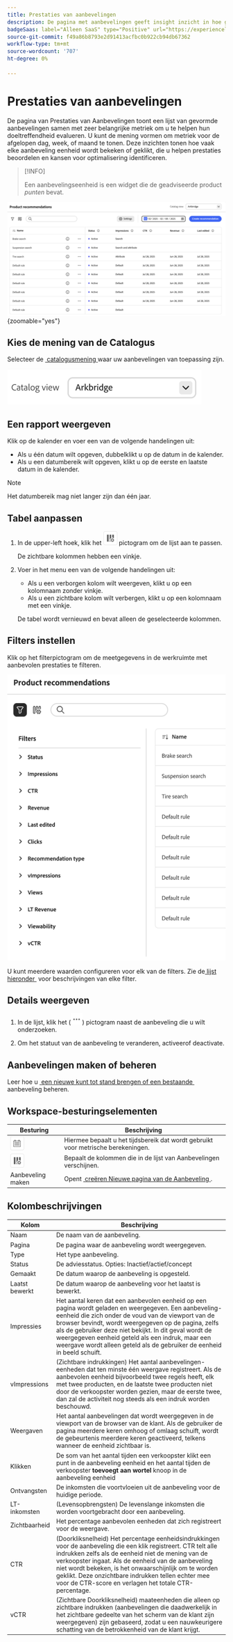 ```yaml
---
title: Prestaties van aanbevelingen
description: De pagina met aanbevelingen geeft insight inzicht in hoe goed je productaanbevelingen presteren.
badgeSaas: label="Alleen SaaS" type="Positive" url="https://experienceleague.adobe.com/nl/docs/commerce/user-guides/product-solutions" tooltip="Alleen van toepassing op Adobe Commerce as a Cloud Service- en Adobe Commerce Optimizer-projecten (door Adobe beheerde SaaS-infrastructuur)."
source-git-commit: f49a86b8793e2d91413acfbc0b922cb94db67362
workflow-type: tm+mt
source-wordcount: '707'
ht-degree: 0%

---
```


# Prestaties van aanbevelingen

De pagina van Prestaties van Aanbevelingen toont een lijst van gevormde aanbevelingen samen met zeer belangrijke metriek om u te helpen hun doeltreffendheid evalueren. U kunt de mening vormen om metriek voor de afgelopen dag, week, of maand te tonen. Deze inzichten tonen hoe vaak elke aanbeveling eenheid wordt bekeken of geklikt, die u helpen prestaties beoordelen en kansen voor optimalisering identificeren.

>[!INFO]
>
>Een aanbevelingseenheid is een widget die de geadviseerde product _punten_ bevat.

![&#x200B; Prestaties van Aanbevelingen &#x200B;](../assets/rec-performance.png){zoomable="yes"}

## Kies de **mening van de Catalogus**

Selecteer de [&#x200B; catalogusmening &#x200B;](../setup/catalog-view.md) waar uw aanbevelingen van toepassing zijn.

![&#x200B; de Mening van de Catalogus &#x200B;](../assets/catalog-view.png)

## Een rapport weergeven

Klik op de kalender en voer een van de volgende handelingen uit:

- Als u één datum wilt opgeven, dubbelklikt u op de datum in de kalender.
- Als u een datumbereik wilt opgeven, klikt u op de eerste en laatste datum in de kalender.

>[!NOTE]
>
>Het datumbereik mag niet langer zijn dan één jaar.

## Tabel aanpassen

1. In de upper-left hoek, klik het ![&#x200B; selecteur van de Kolom &#x200B;](../assets/icon-show-hide-columns.png) pictogram om de lijst aan te passen.

   De zichtbare kolommen hebben een vinkje.

1. Voer in het menu een van de volgende handelingen uit:

   - Als u een verborgen kolom wilt weergeven, klikt u op een kolomnaam zonder vinkje.
   - Als u een zichtbare kolom wilt verbergen, klikt u op een kolomnaam met een vinkje.

   De tabel wordt vernieuwd en bevat alleen de geselecteerde kolommen.

## Filters instellen

Klik op het filterpictogram om de meetgegevens in de werkruimte met aanbevolen prestaties te filteren.

![&#x200B; Metriek van de Filter &#x200B;](../assets/rec-filters.png)

U kunt meerdere waarden configureren voor elk van de filters. Zie de [&#x200B; lijst hieronder &#x200B;](#column-descriptions) voor beschrijvingen van elke filter.

## Details weergeven

1. In de lijst, klik het (![&#x200B; Meer selecteur &#x200B;](../assets/btn-more.png)) pictogram naast de aanbeveling die u wilt onderzoeken.

1. Om het statuut van de aanbeveling te veranderen, activeer **&#x200B;**&#x200B;of **&#x200B;**&#x200B;deactivate.

## Aanbevelingen maken of beheren

Leer hoe u [&#x200B; een nieuwe kunt tot stand brengen of een bestaande &#x200B;](../merchandising/recommendations/create.md) aanbeveling beheren.

## Workspace-besturingselementen

| Besturing | Beschrijving |
|---|---|
| ![&#x200B; de selecteur van de Kalender &#x200B;](../assets/icon-calendar.png) | Hiermee bepaalt u het tijdsbereik dat wordt gebruikt voor metrische berekeningen. |
| ![&#x200B; de selecteur van de Kolom &#x200B;](../assets/icon-show-hide-columns.png) | Bepaalt de kolommen die in de lijst van Aanbevelingen verschijnen. |
| Aanbeveling maken | Opent [&#x200B; creëren Nieuwe pagina van de Aanbeveling &#x200B;](../merchandising/recommendations/create.md). |

## Kolombeschrijvingen

| Kolom | Beschrijving |
|---|---|
| Naam | De naam van de aanbeveling. |
| Pagina | De pagina waar de aanbeveling wordt weergegeven. |
| Type | Het type aanbeveling. |
| Status | De adviesstatus. Opties: Inactief/actief/concept |
| Gemaakt | De datum waarop de aanbeveling is opgesteld. |
| Laatst bewerkt | De datum waarop de aanbeveling voor het laatst is bewerkt. |
| Impressies | Het aantal keren dat een aanbevolen eenheid op een pagina wordt geladen en weergegeven. Een aanbeveling-eenheid die zich onder de voud van de viewport van de browser bevindt, wordt weergegeven op de pagina, zelfs als de gebruiker deze niet bekijkt. In dit geval wordt de weergegeven eenheid geteld als een indruk, maar een weergave wordt alleen geteld als de gebruiker de eenheid in beeld schuift. |
| vImpressions | (Zichtbare indrukkingen) Het aantal aanbevelingen-eenheden dat ten minste één weergave registreert. Als de aanbevolen eenheid bijvoorbeeld twee regels heeft, elk met twee producten, en de laatste twee producten niet door de verkoopster worden gezien, maar de eerste twee, dan zal de activiteit nog steeds als een indruk worden beschouwd. |
| Weergaven | Het aantal aanbevelingen dat wordt weergegeven in de viewport van de browser van de klant. Als de gebruiker de pagina meerdere keren omhoog of omlaag schuift, wordt de gebeurtenis meerdere keren geactiveerd, telkens wanneer de eenheid zichtbaar is. |
| Klikken | De som van het aantal tijden een verkoopster klikt een punt in de aanbeveling eenheid en het aantal tijden de verkoopster **toevoegt aan wortel** knoop in de aanbeveling eenheid |
| Ontvangsten | De inkomsten die voortvloeien uit de aanbeveling voor de huidige periode. |
| LT-inkomsten | (Levensopbrengsten) De levenslange inkomsten die worden voortgebracht door een aanbeveling. |
| Zichtbaarheid | Het percentage aanbevolen eenheden dat zich registreert voor de weergave. |
| CTR | (Doorkliksnelheid) Het percentage eenheidsindrukkingen voor de aanbeveling die een klik registreert. CTR telt alle indrukken zelfs als de eenheid niet de mening van de verkoopster ingaat. Als de eenheid van de aanbeveling niet wordt bekeken, is het onwaarschijnlijk om te worden geklikt. Deze onzichtbare indrukken tellen echter mee voor de CTR-score en verlagen het totale CTR-percentage. |
| vCTR | (Zichtbare Doorkliksnelheid) maateenheden die alleen op zichtbare indrukken (aanbevelingen die daadwerkelijk in het zichtbare gedeelte van het scherm van de klant zijn weergegeven) zijn gebaseerd, zodat u een nauwkeurigere schatting van de betrokkenheid van de klant krijgt. |
